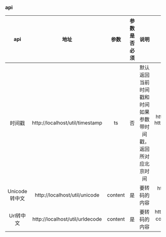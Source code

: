 ### api
api|地址|参数|参数是否必须|说明|用例
:-: | :-: | :-: |:-:|:-:|:-:|
时间戳|http://localhost/util/timestamp|ts<br>|否|默认返回当前时间戳和时间<br>如果参数带时间戳，返回所对应北京时间|http://localhost/util/timestamp <br>http://localhost/util/timestamp?ts=1586921249
Unicode转中文|http://localhost/util/unicode|content|是|要转码的内容|http://localhost/util/unicode?content=今日签到：1\u5929\u5ef6\u4fdd
Url转中文|http://localhost/util/urldecode|content|是|要转码的内容|http://localhost/util/urldecode?content=签到成功！每日签到获得%2C
